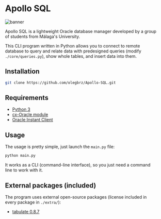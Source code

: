 # Apollo SQL

![banner](https://drive.google.com/uc?export=view&id=1DyQ7Sox8FsRVNaRPd1JLqGB8u8WPR805)

Apollo SQL is a lightweight Oracle database manager developed by a group of students from Málaga's University.

This CLI program written in Python allows you to connect to remote database to query and relate data with predesigned queries (modify `./core/queries.py`), show whole tables, and insert data into them.

## Installation

```bash
git clone https://github.com/olegbrz/Apollo-SQL.git
```

## Requirements

- [Python 3](https://www.python.org/downloads/)
- [cx-Oracle module](https://pypi.org/project/cx-Oracle/)
- [Oracle Instant Client](https://www.oracle.com/database/technologies/instant-client.html)

## Usage

The usage is pretty simple, just launch the `main.py` file:

```bash
python main.py
```

It works as a CLI (command-line interface), so you just need a command line to work with it.

## External packages (included)

The program uses external open-source packages (license included in every package in `./extra/`):

- [tabulate 0.8.7](https://pypi.org/project/tabulate/)
